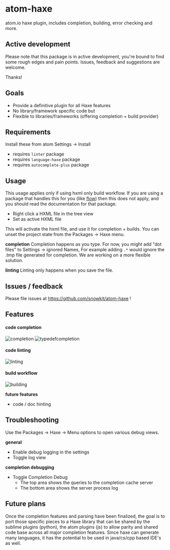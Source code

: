 # atom-haxe
atom.io haxe plugin, includes completion, building, error checking and more.

## Active development
Please note that this package is in active development, you're bound to find
some rough edges and pain points. Issues, feedback and suggestions are welcome.

Thanks!

## Goals

- Provide a definitive plugin for all Haxe features
- No library/framework specific code but
- Flexible to libraries/frameworks (offering completion + build provider)

## Requirements
Install these from atom Settings -> Install

- requires `linter` package
- requires `language-haxe` package
- requires `autocomplete-plus` package

## Usage

This usage applies only if using hxml only build workflow.
If you are using a package that handles this for you (like [flow](https://github.com/snowkit/atom-flow/)) then
this does not apply, and you should read the documentation for that package.

- Right click a HXML file in the tree view
- Set as active HXML file

This will activate the hxml file, and use it for completion + builds.
You can unset the project state from the Packages -> Haxe menu.

**completion**
Completion happens as you type.
For now, you might add "dot files" to Settings -> ignored Names,
For example adding `.*` would ignore the .tmp file generated for
completion. We are working on a more flexible solution.


**linting**
Linting only happens when you save the file.

## Issues / feedback

Please file issues at https://github.com/snowkit/atom-haxe !

## Features

#### code completion
![completion](http://i.imgur.com/OzN25ii.gif)
![typedefcompletion](http://i.imgur.com/7kDqcID.gif)

#### code linting
![linting](http://i.imgur.com/okGD6Ue.gif)

#### build workflow
![building](http://i.imgur.com/3Ldo6hJ.gif)


**future features**

- code / doc hinting

## Troubleshooting

Use the Packages -> Haxe -> Menu options to open various debug views.

**general**
- Enable debug logging in the settings
- Toggle log view

**completion debugging**
- Toggle Completion Debug
    - The top area shows the queries to the completion cache server
    - The bottom area shows the server process log


## Future plans

Once the completion features and parsing have been finalized, the goal
is to port those specific pieces to a Haxe library that can be shared
by the sublime plugins (python), the atom plugins (js) to allow parity
and shared code base across all major completion features. Since haxe
can generate many languages, it has the potential to be used in java/cs/cpp
based IDE's as well.
